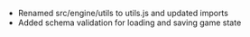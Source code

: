 - Renamed src/engine/utils to utils.js and updated imports
- Added schema validation for loading and saving game state
